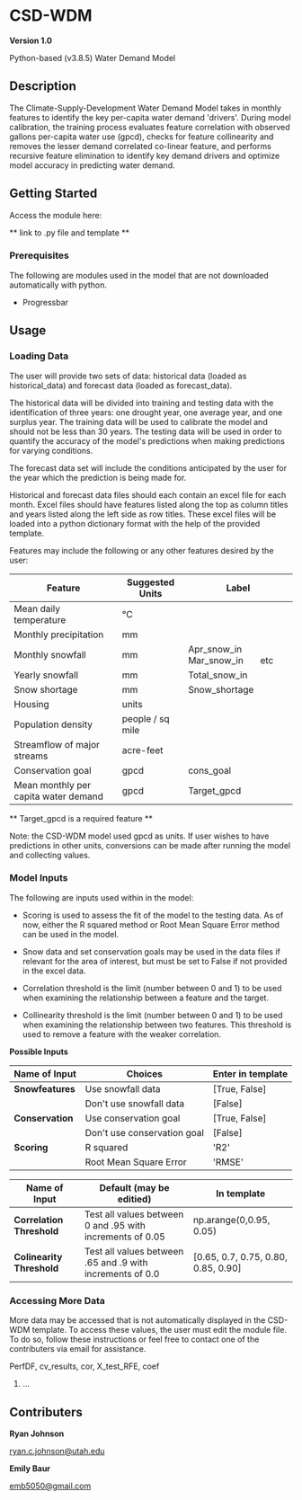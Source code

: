 # CSD-WDM 

**Version 1.0**

Python-based (v3.8.5) Water Demand Model

## Description

The Climate-Supply-Development Water Demand Model takes in monthly features to identify the key per-capita water demand 'drivers'. During model calibration, the training process evaluates feature correlation with observed gallons per-capita water use (gpcd), checks for feature collinearity and removes the lesser demand correlated co-linear feature, and performs recursive feature elimination to identify key demand drivers and optimize model accuracy in predicting water demand.

## Getting Started

Access the module here:

** link to .py file and template **

### Prerequisites

The following are modules used in the model that are not downloaded automatically with python.

* Progressbar

## Usage

### Loading Data

The user will provide two sets of data: historical data (loaded as historical_data) and forecast data (loaded as forecast_data).

The historical data will be divided into training and testing data with the identification of three years: one drought year, one average year, and one surplus year. The training data will be used to calibrate the model and should not be less than 30 years. The testing data will be used in order to quantify the accuracy of the model's predictions when making predictions for varying conditions.

The forecast data set will include the conditions anticipated by the user for the year which the prediction is being made for.

Historical and forecast data files should each contain an excel file for each month. Excel files should have features listed along the top as column titles and years listed along the left side as row titles. These excel files will be loaded into a python dictionary format with the help of the provided template.

Features may include the following or any other features desired by the user:

| Feature | Suggested Units | Label |
| --- | --- | --- |
| Mean daily temperature | °C |
| Monthly precipitation | mm | 
| Monthly snowfall | mm |  Apr_snow_in &nbsp;&nbsp;&nbsp;&nbsp;&nbsp; Mar_snow_in &nbsp;&nbsp;&nbsp;&nbsp;&nbsp; etc |
| Yearly snowfall | mm | Total_snow_in |
| Snow shortage | mm | Snow_shortage |  
| Housing | units | 
| Population density | people / sq mile |
| Streamflow of major streams | acre-feet |
| Conservation goal | gpcd | cons_goal |
| Mean monthly per capita water demand | gpcd | Target_gpcd |

**  Target_gpcd is a required feature ** 

Note: the CSD-WDM model used gpcd as units. If user wishes to have predictions in other units, conversions can be made after running the model and collecting values.

### Model Inputs

The following are inputs used within in the model:

* Scoring is used to assess the fit of the model to the testing data. As of now, either the R squared method or Root Mean Square Error method can be used in the model.

* Snow data and set conservation goals may be used in the data files if relevant for the area of interest, but must be set to False if not provided in the excel data.

* Correlation threshold is the limit (number between 0 and 1) to be used when examining the relationship between a feature and the target.

* Collinearity threshold is the limit (number between 0 and 1) to be used when examining the relationship between two features. This threshold is used to remove a feature with the weaker correlation. 

**Possible Inputs**

| Name of Input | Choices | Enter in template |
| --- | --- | --- |
| **Snowfeatures** | Use snowfall data | [True, False] |
| | Don't use snowfall data | [False] |
| **Conservation** | Use conservation goal | [True, False] |
| | Don't use conservation goal | [False] |
| **Scoring** | R squared | 'R2' |
| | Root Mean Square Error | 'RMSE' |

| Name of Input | Default (may be editied) | In template |
| --- | --- | --- |
| **Correlation Threshold** | Test all values between 0 and .95 with increments of 0.05 | np.arange(0,0.95, 0.05) |
| **Colinearity Threshold** | Test all values between .65 and .9 with increments of 0.0 | [0.65, 0.7, 0.75, 0.80, 0.85, 0.90] |

### Accessing More Data

More data may be accessed that is not automatically displayed in the CSD-WDM template. To access these values, the user must edit the module file. To do so, follow these instructions or feel free to contact one of the contributers via email for assistance.

PerfDF, cv_results, cor, X_test_RFE, coef

1. ...

## Contributers

**Ryan Johnson**

ryan.c.johnson@utah.edu

**Emily Baur**

emb5050@gmail.com
